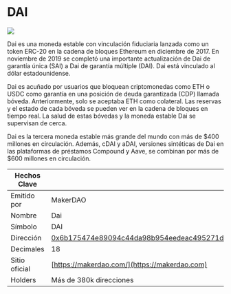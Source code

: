# DAI

![](../../.gitbook/assets/dai.png)

Dai es una moneda estable con vinculación fiduciaria lanzada como un token ERC-20 en la cadena de bloques Ethereum en diciembre de 2017. En noviembre de 2019 se completó una importante actualización de Dai de garantía única (SAI) a Dai de garantía múltiple (DAI). Dai está vinculado al dólar estadounidense.

Dai es acuñado por usuarios que bloquean criptomonedas como ETH o USDC como garantía en una posición de deuda garantizada (CDP) llamada bóveda. Anteriormente, solo se aceptaba ETH como colateral. Las reservas y el estado de cada bóveda se pueden ver en la cadena de bloques en tiempo real. La salud de estas bóvedas y la moneda estable Dai se supervisan de cerca.

Dai es la tercera moneda estable más grande del mundo con más de $400 millones en circulación. Además, cDAI y aDAI, versiones sintéticas de Dai en las plataformas de préstamos Compound y Aave, se combinan por más de $600 millones en circulación.

| Hechos Clave  |                                                                                                                     |
| ------------- | ------------------------------------------------------------------------------------------------------------------- |
| Emitido por   | MakerDAO                                                                                                            |
| Nombre        | Dai                                                                                                                 |
| Símbolo       | DAI                                                                                                                 |
| Dirección     | [0x6b175474e89094c44da98b954eedeac495271d0f](https://etherscan.io/token/0x6b175474e89094c44da98b954eedeac495271d0f) |
| Decimales     | 18                                                                                                                  |
| Sitio oficial | [https://makerdao.com/](https://makerdao.com)                                                                       |
| Holders       | Más de 380k direcciones                                                                                             |
